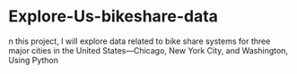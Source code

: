 # Explore-Us-bikeshare-data
n this project, I will explore data related to bike share systems for three major cities in the United States—Chicago, New York City, and Washington, Using Python
